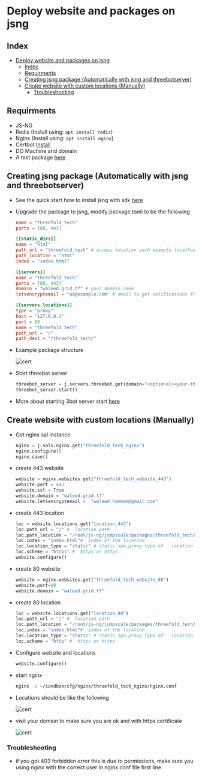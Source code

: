# Deploy website and packages on jsng

## Index

- [Deploy website and packages on jsng](#deploy-website-and-packages-on-jsng)
  - [Index](#index)
  - [Requirments](#requirments)
  - [Creating jsng package (Automatically with jsng and threebotserver)](#creating-jsng-package-automatically-with-jsng-and-threebotserver)
  - [Create website with custom locations (Manually)](#create-website-with-custom-locations-manually)
    - [Troubleshooting](#troubleshooting)

## Requirments

- JS-NG
- Redis (Install using: `apt install redis`)
- Nginx (Install using: `apt install nginx`)
- Certbot [Install](https://certbot.eff.org/lets-encrypt/ubuntuxenial-nginx.html)
- DO Machine and domain
- A test package [here](https://github.com/threefoldtech/www_threefold.tech)

## Creating jsng package (Automatically with jsng and threebotserver)

- See the quick start how to install jsng with sdk [here](https://github.com/threefoldtech/js-sdk/blob/development/docs/wiki/quick_start.md#L1)

- Upgrade the package to jsng, modify package.toml to be the following

  ```toml
  name = "threefold_tech"
  ports = [80, 443]

  [[static_dirs]]
  name = "html"
  path_url = "threefold_tech" # access location path example localhost/threefold_tech
  path_location = "html"
  index = "index.html"

  [[servers]]
  name = "threefold_tech"
  ports = [80, 443]
  domain = "waleed.grid.tf" # your domain name
  letsencryptemail = "aa@example.com" # email to get notifications from lets encrypt

  [[servers.locations]]
  type = "proxy"
  host = "127.0.0.1"
  port = 80
  name = "threefold_tech"
  path_url = "/"
  path_dest = "/threefold_tech/"
  ```

- Example package structure

  ![cert](../images/package.png)


- Start threebot server

  ```python
  threebot_server = j.servers.threebot.get(domain="<optional><your-threebotdomain>", email="<your email><required if you want to   use domain and ssl for certbot>")
  threebot_server.start()
  ```

- More about starting 3bot server start [here](https://github.com/threefoldtech/js-sdk/blob/development/docs/wiki/threebot/threebot.md)

## Create website with custom locations (Manually)

- Get nginx sal instance

  ```python
  nginx = j.sals.nginx.get("threefold_tech_nginx")
  nginx.configure()
  nginx.save()
  ```

- create 443 website

  ```python
  website = nginx.websites.get("threefold_tech_website_443")
  website.port = 443
  website.ssl = True
  website.domain = "waleed.grid.tf"
  website.letsencryptemail =  "waleed.hammam@gmail.com"
  ```

- create 443 location

  ```python
  loc = website.locations.get("location_443")
  loc.path_url = "/" #  location path
  loc.path_location = "/root/js-ng/jumpscale/packages/threefold_tech/html/" #  alias for the location
  loc.index = "index.html"#  index of the location
  loc.location_type = "static" # static,spa,proxy type of   location config
  loc.scheme = "https" #  https or https
  website.configure()
  ```

- create 80 website

  ```python
  website = nginx.websites.get("threefold_tech_website_80")
  website.port=80
  website.domain = "waleed.grid.tf"
  ```

- create 80 location

  ```python
  loc = website.locations.get("location_80")
  loc.path_url = "/" #  location path
  loc.path_location = "/root/js-ng/jumpscale/packages/threefold_tech/html/" #  alias for the location
  loc.index = "index.html"#  index of the location
  loc.location_type = "static" # static,spa,proxy type of   location config
  loc.scheme = "http" #  https or https
  ```

- Configure website and locations

  ```python
  website.configure()
  ```

- start nginx

  ```bash
  nginx -c ~/sandbox/cfg/nginx/threefold_tech_nginx/nginx.conf
  ```

- Locations should be like the following

  ![cert](../images/location_custom.png)

- visit your domain to make sure you are ok and with https certificate

  ![cert](../images/cert1.png)

### Troubleshooting

- if you got 403 forbidden error this is due to permissions, make sure you using nginx with the correct user in nginx.conf file first line
